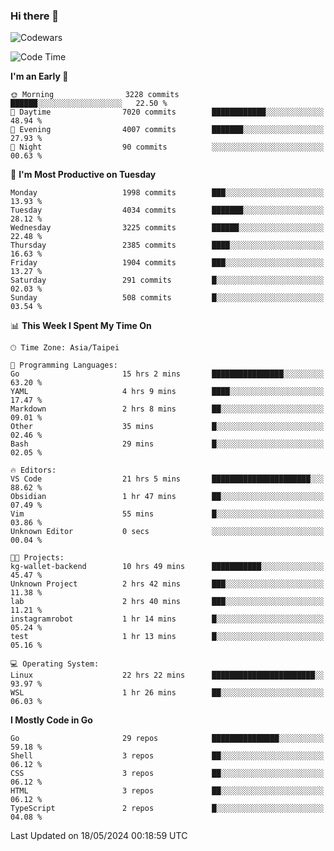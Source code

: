 ### Hi there 👋

![Codewars](https://www.codewars.com/users/omegaatt36/badges/small)

<!--START_SECTION:waka-->
![Code Time](http://img.shields.io/badge/Code%20Time-2%2C433%20hrs%2039%20mins-blue)

**I'm an Early 🐤** 

```text
🌞 Morning                3228 commits        ██████░░░░░░░░░░░░░░░░░░░   22.50 % 
🌆 Daytime                7020 commits        ████████████░░░░░░░░░░░░░   48.94 % 
🌃 Evening                4007 commits        ███████░░░░░░░░░░░░░░░░░░   27.93 % 
🌙 Night                  90 commits          ░░░░░░░░░░░░░░░░░░░░░░░░░   00.63 % 
```
📅 **I'm Most Productive on Tuesday** 

```text
Monday                   1998 commits        ███░░░░░░░░░░░░░░░░░░░░░░   13.93 % 
Tuesday                  4034 commits        ███████░░░░░░░░░░░░░░░░░░   28.12 % 
Wednesday                3225 commits        ██████░░░░░░░░░░░░░░░░░░░   22.48 % 
Thursday                 2385 commits        ████░░░░░░░░░░░░░░░░░░░░░   16.63 % 
Friday                   1904 commits        ███░░░░░░░░░░░░░░░░░░░░░░   13.27 % 
Saturday                 291 commits         █░░░░░░░░░░░░░░░░░░░░░░░░   02.03 % 
Sunday                   508 commits         █░░░░░░░░░░░░░░░░░░░░░░░░   03.54 % 
```


📊 **This Week I Spent My Time On** 

```text
🕑︎ Time Zone: Asia/Taipei

💬 Programming Languages: 
Go                       15 hrs 2 mins       ████████████████░░░░░░░░░   63.20 % 
YAML                     4 hrs 9 mins        ████░░░░░░░░░░░░░░░░░░░░░   17.47 % 
Markdown                 2 hrs 8 mins        ██░░░░░░░░░░░░░░░░░░░░░░░   09.01 % 
Other                    35 mins             █░░░░░░░░░░░░░░░░░░░░░░░░   02.46 % 
Bash                     29 mins             █░░░░░░░░░░░░░░░░░░░░░░░░   02.05 % 

🔥 Editors: 
VS Code                  21 hrs 5 mins       ██████████████████████░░░   88.62 % 
Obsidian                 1 hr 47 mins        ██░░░░░░░░░░░░░░░░░░░░░░░   07.49 % 
Vim                      55 mins             █░░░░░░░░░░░░░░░░░░░░░░░░   03.86 % 
Unknown Editor           0 secs              ░░░░░░░░░░░░░░░░░░░░░░░░░   00.04 % 

🐱‍💻 Projects: 
kg-wallet-backend        10 hrs 49 mins      ███████████░░░░░░░░░░░░░░   45.47 % 
Unknown Project          2 hrs 42 mins       ███░░░░░░░░░░░░░░░░░░░░░░   11.38 % 
lab                      2 hrs 40 mins       ███░░░░░░░░░░░░░░░░░░░░░░   11.21 % 
instagramrobot           1 hr 14 mins        █░░░░░░░░░░░░░░░░░░░░░░░░   05.24 % 
test                     1 hr 13 mins        █░░░░░░░░░░░░░░░░░░░░░░░░   05.16 % 

💻 Operating System: 
Linux                    22 hrs 22 mins      ███████████████████████░░   93.97 % 
WSL                      1 hr 26 mins        ██░░░░░░░░░░░░░░░░░░░░░░░   06.03 % 
```

**I Mostly Code in Go** 

```text
Go                       29 repos            ███████████████░░░░░░░░░░   59.18 % 
Shell                    3 repos             ██░░░░░░░░░░░░░░░░░░░░░░░   06.12 % 
CSS                      3 repos             ██░░░░░░░░░░░░░░░░░░░░░░░   06.12 % 
HTML                     3 repos             ██░░░░░░░░░░░░░░░░░░░░░░░   06.12 % 
TypeScript               2 repos             █░░░░░░░░░░░░░░░░░░░░░░░░   04.08 % 
```




 Last Updated on 18/05/2024 00:18:59 UTC
<!--END_SECTION:waka-->

<!--
**omegaatt36/omegaatt36** is a ✨ _special_ ✨ repository because its `README.md` (this file) appears on your GitHub profile.

Here are some ideas to get you started:

- 🔭 I’m currently working on ...
- 🌱 I’m currently learning ...
- 👯 I’m looking to collaborate on ...
- 🤔 I’m looking for help with ...
- 💬 Ask me about ...
- 📫 How to reach me: ...
- 😄 Pronouns: ...
- ⚡ Fun fact: ...
-->
